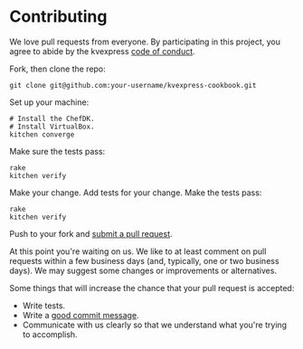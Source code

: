 # Contributing

We love pull requests from everyone. By participating in this project, you agree to abide by the kvexpress [code of conduct](http://todogroup.org/opencodeofconduct/#kvexpress/darron@froese.org).

Fork, then clone the repo:

    git clone git@github.com:your-username/kvexpress-cookbook.git

Set up your machine:

    # Install the ChefDK.
    # Install VirtualBox.
    kitchen converge

Make sure the tests pass:

    rake
    kitchen verify

Make your change. Add tests for your change. Make the tests pass:

    rake
    kitchen verify

Push to your fork and [submit a pull request][pr].

[pr]: https://github.com/DataDog/kvexpress-cookbook/compare/

At this point you're waiting on us. We like to at least comment on pull requests within a few business days (and, typically, one or two business days). We may suggest some changes or improvements or alternatives.

Some things that will increase the chance that your pull request is accepted:

* Write tests.
* Write a [good commit message](http://tbaggery.com/2008/04/19/a-note-about-git-commit-messages.html).
* Communicate with us clearly so that we understand what you're trying to accomplish.
